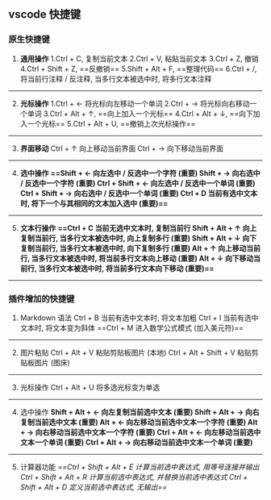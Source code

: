 ## vscode 快捷键

### 原生快捷键

1. **通用操作**
    1.Ctrl + C, 复制当前文本
    2.Ctrl + V, 粘贴当前文本
    3.Ctrl + Z, 撤销
    4.Ctrl + Shift + Z, ==反撤销==
    5.Shift + Alt + F, ==整理代码==
    6.Ctrl + /, 将当前行注释 / 反注释, 当多行文本被选中时, 将多行文本注释

---

2. **光标操作**
    1.Ctrl + ← 将光标向左移动一个单词
    2.Ctrl + → 将光标向右移动一个单词
    3.Ctrl + Alt + ↑, ==向上加入一个光标==
    4.Ctrl + Alt + ↓, ==向下加入一个光标==
    5.Ctrl + Alt + U, ==撤销上次光标操作==

---

3. **界面移动**
   Ctrl + ↑ 向上移动当前界面
Ctrl + → 向下移动当前界面

---

4. **选中操作**
   **==Shift + ← 向左选中 / 反选中一个字符 (重要)
    Shift + → 向右选中 / 反选中一个字符 (重要)
    Ctrl + Shift + ← 向左选中 / 反选中一个单词 (重要)
    Ctrl + Shift + → 向右选中 / 反选中一个单词 (重要)
    Ctrl + D 当前有选中文本时, 将下一个与其相同的文本加入选中 (重要)==**

---

5. **文本行操作**
   **==Ctrl + C 当前无选中文本时, 复制当前行
Shift + Alt + ↑ 向上复制当前行, 当多行文本被选中时, 向上复制多行 (重要)
Shift + Alt + ↓ 向下复制当前行, 当多行文本被选中时, 向下复制多行 (重要)
Alt + ↑ 向上移动当前行, 当多行文本被选中时, 将当前多行文本向上移动 (重要)
Alt + ↓ 向下移动当前行, 当多行文本被选中时, 将当前多行文本向下移动 (重要)==**

---

### 插件增加的快捷键

1. Markdown 语法
Ctrl + B 当前有选中文本时, 将文本加粗
Ctrl + I 当前有选中文本时, 将文本变为斜体
==Ctrl + M 进入数学公式模式 (加入美元符)==
---
2. 图片粘贴
Ctrl + Alt + V 粘贴剪贴板图片 (本地)
Ctrl + Alt + Shift + V 粘贴剪贴板图片 (图床)
---
3. 光标操作
Ctrl + Alt + U 将多选光标变为单选
---
4. 选中操作
**Shift + Alt + ← 向左复制当前选中文本 (重要)
Shift + Alt + → 向右复制当前选中文本 (重要)
Alt + ← 向左移动当前选中文本一个字符 (重要)
Alt + → 向右移动当前选中文本一个字符 (重要)
Ctrl + Alt + ← 向左移动当前选中文本一个单词 (重要)
Ctrl + Alt + → 向右移动当前选中文本一个单词 (重要)**
---
5. 计算器功能
*==Ctrl + Shift + Alt + E 计算当前选中表达式, 用等号连接并输出
Ctrl + Shift + Alt + R 计算当前选中表达式, 并替换当前选中表达式
Ctrl + Shift + Alt + D 定义当前选中表达式, 无输出==*
